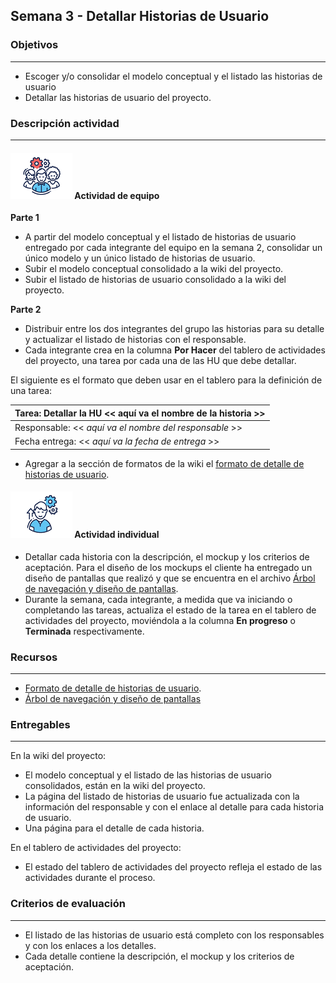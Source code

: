 ## Semana 3 - Detallar Historias de Usuario

### Objetivos

---
* Escoger y/o consolidar el modelo conceptual y el listado las historias de usuario
* Detallar las historias de usuario del proyecto.


### Descripción actividad

---
#### ![](./../../assets/images/grupo.png) Actividad de equipo

**Parte 1**

* A partir del modelo conceptual y el listado de historias de usuario entregado por cada integrante del equipo en la semana 2, consolidar un único modelo y un único listado de historias de usuario. 
* Subir el modelo conceptual consolidado a la wiki del proyecto.
* Subir el listado de historias de usuario consolidado a la wiki del proyecto.


**Parte 2**

* Distribuir entre los dos integrantes del grupo las historias para su detalle y actualizar el listado de historias con el responsable. 
* Cada integrante crea en la columna **Por Hacer** del tablero de actividades del proyecto, una tarea por cada una de las HU que debe detallar. 

El siguiente es el formato que deben usar en el tablero para la definición de una tarea:

| Tarea: Detallar la HU \<\< aquí va el nombre de la historia >> |
| -------------------------------------------------------------- |
| Responsable: \<\< _aquí va el nombre del responsable_ >>       |
| Fecha entrega: \<\< _aquí va la fecha de entrega_ >>           |

* Agregar a la sección de formatos de la wiki el [formato de detalle de historias de usuario](MT1PEA-FM-DetalleHU.md). 
  
#### ![](./../../assets/images/individuo.png) Actividad individual

* Detallar cada historia con la descripción, el mockup y los criterios de aceptación. Para el diseño de los mockups el cliente ha entregado un diseño de pantallas que realizó y que se encuentra en el archivo [Árbol de navegación y diseño de pantallas](./../semana4/s4_arbol_de_navegacion).
* Durante la semana, cada integrante, a medida que va iniciando o completando las tareas, actualiza el
  estado de la tarea en el tablero de actividades del proyecto, moviéndola a la columna **En progreso** o **Terminada** respectivamente.

### Recursos

---
* [Formato de detalle de historias de usuario](MT1PEA-FM-DetalleHU.md). 
* [Árbol de navegación y diseño de pantallas](./../semana4/s4_arbol_de_navegacion)

### Entregables
 
---
En la wiki del proyecto:

* El modelo conceptual y el listado de las historias de usuario consolidados, están en la wiki del proyecto.
* La página del listado de historias de usuario fue actualizada con la información del responsable y con el enlace al detalle para cada historia de usuario.
* Una página para el detalle de cada historia.

En el tablero de actividades del proyecto:

* El estado del tablero de actividades del proyecto refleja el estado de las actividades durante el proceso.
  
### Criterios de evaluación

---
* El listado de las historias de usuario está completo con los responsables y con los enlaces a los detalles. 
* Cada detalle contiene la descripción, el mockup y los criterios de aceptación.  

